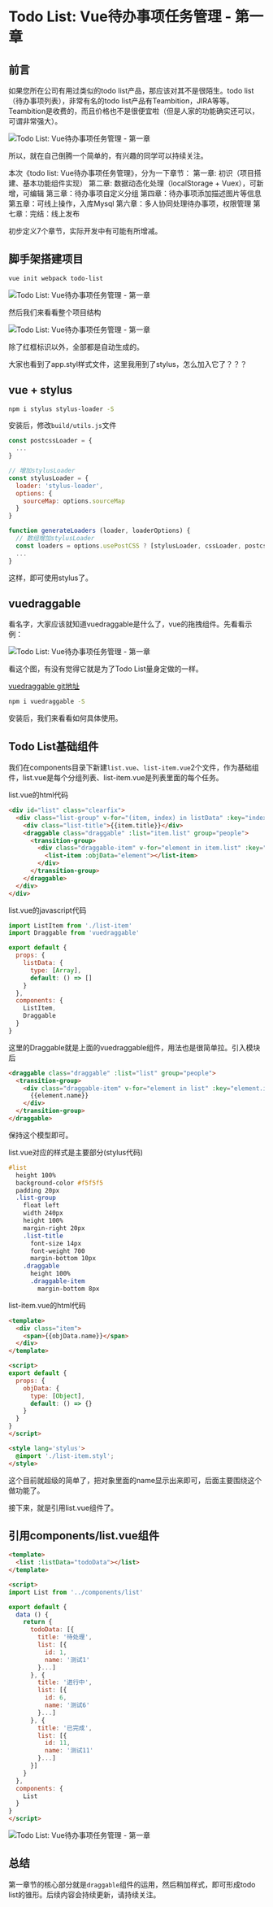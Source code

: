 # Todo List: Vue待办事项任务管理 - 第一章
## 前言
如果您所在公司有用过类似的todo list产品，那应该对其不是很陌生。todo list（待办事项列表），非常有名的todo list产品有Teambition，JIRA等等。Teambition是收费的，而且价格也不是很便宜啦（但是人家的功能确实还可以，可谓非常强大）。

![Todo List: Vue待办事项任务管理 - 第一章](http://cdn.javanx.cn/wp-content/themes/lensnews2.2/images/post/20190522112534.png)

所以，就在自己倒腾一个简单的，有兴趣的同学可以持续关注。

本次《todo list: Vue待办事项任务管理》，分为一下章节：
第一章: 初识（项目搭建、基本功能组件实现）
第二章: 数据动态化处理（localStorage + Vuex），可新增，可编辑
第三章：待办事项自定义分组
第四章：待办事项添加描述图片等信息
第五章：可线上操作，入库Mysql
第六章：多人协同处理待办事项，权限管理
第七章：完结：线上发布

初步定义7个章节，实际开发中有可能有所增减。

## 脚手架搭建项目
```bash
vue init webpack todo-list
```

![Todo List: Vue待办事项任务管理 - 第一章](http://cdn.javanx.cn/wp-content/themes/lensnews2.2/images/post/20190522112533.jpg)

然后我们来看看整个项目结构

![Todo List: Vue待办事项任务管理 - 第一章](http://cdn.javanx.cn/wp-content/themes/lensnews2.2/images/post/20190522113120.jpg)

除了红框标识以外，全部都是自动生成的。

大家也看到了app.styl样式文件，这里我用到了stylus，怎么加入它了？？？


## vue + stylus
```bash
npm i stylus stylus-loader -S
```

安装后，修改`build/utils.js`文件
```javascript
const postcssLoader = {
  ...
}

// 增加stylusLoader
const stylusLoader = {
  loader: 'stylus-loader',
  options: {
    sourceMap: options.sourceMap
  }
}

function generateLoaders (loader, loaderOptions) {
  // 数组增加stylusLoader
  const loaders = options.usePostCSS ? [stylusLoader, cssLoader, postcssLoader] : [cssLoader]
  ...
}
```

这样，即可使用stylus了。


## vuedraggable
看名字，大家应该就知道vuedraggable是什么了，vue的拖拽组件。先看看示例：

![Todo List: Vue待办事项任务管理 - 第一章](http://cdn.javanx.cn/wp-content/themes/lensnews2.2/images/post/20190522113122.gif)

看这个图，有没有觉得它就是为了Todo List量身定做的一样。

[vuedraggable git地址](https://github.com/SortableJS/Vue.Draggable)

```bash
npm i vuedraggable -S
```

安装后，我们来看看如何具体使用。


## Todo List基础组件
我们在components目录下新建`list.vue`、`list-item.vue`2个文件，作为基础组件，list.vue是每个分组列表、list-item.vue是列表里面的每个任务。

list.vue的html代码
```html
<div id="list" class="clearfix">
  <div class="list-group" v-for="(item, index) in listData" :key="index">
    <div class="list-title">{{item.title}}</div>
    <draggable class="draggable" :list="item.list" group="people">
      <transition-group>
        <div class="draggable-item" v-for="element in item.list" :key="element.id">
          <list-item :objData="element"></list-item>
        </div>
      </transition-group>
    </draggable>
  </div>
</div>
```


list.vue的javascript代码
```javascript
import ListItem from './list-item'
import Draggable from 'vuedraggable'

export default {
  props: {
    listData: {
      type: [Array],
      default: () => []
    }
  },
  components: {
    ListItem,
    Draggable
  }
}
```

这里的Draggable就是上面的vuedraggable组件，用法也是很简单拉。引入模块后

```html
<draggable class="draggable" :list="list" group="people">
  <transition-group>
    <div class="draggable-item" v-for="element in list" :key="element.id">
      {{element.name}}
    </div>
  </transition-group>
</draggable>
```

保持这个模型即可。

list.vue对应的样式是主要部分(stylus代码)
```css
#list
  height 100%
  background-color #f5f5f5
  padding 20px
  .list-group
    float left
    width 240px
    height 100%
    margin-right 20px
    .list-title
      font-size 14px
      font-weight 700
      margin-bottom 10px
    .draggable
      height 100%
      .draggable-item
        margin-bottom 8px
```


list-item.vue的html代码
```html
<template>
  <div class="item">
    <span>{{objData.name}}</span>
  </div>
</template>

<script>
export default {
  props: {
    objData: {
      type: [Object],
      default: () => {}
    }
  }
}
</script>

<style lang='stylus'>
  @import './list-item.styl';
</style>
```

这个目前就超级的简单了，把对象里面的name显示出来即可，后面主要围绕这个做功能了。

接下来，就是引用list.vue组件了。

## 引用components/list.vue组件
```html
<template>
  <list :listData="todoData"></list>
</template>

<script>
import List from '../components/list'

export default {
  data () {
    return {
      todoData: [{
        title: '待处理',
        list: [{
          id: 1,
          name: '测试1'
        }...]
      }, {
        title: '进行中',
        list: [{
          id: 6,
          name: '测试6'
        }...]
      }, {
        title: '已完成',
        list: [{
          id: 11,
          name: '测试11'
        }...]
      }]
    }
  },
  components: {
    List
  }
}
</script>
```

![Todo List: Vue待办事项任务管理 - 第一章](http://cdn.javanx.cn/wp-content/themes/lensnews2.2/images/post/20190522113124.gif)

## 总结
第一章节的核心部分就是`draggable`组件的运用，然后稍加样式，即可形成todo list的锥形。后续内容会持续更新，请持续关注。



